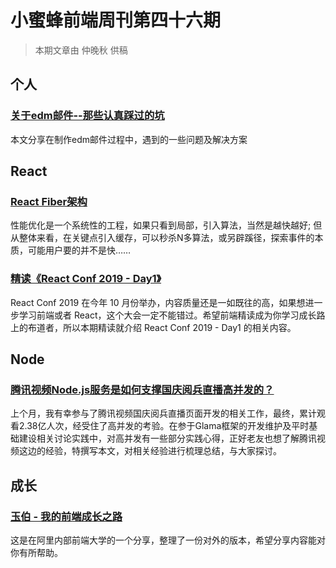 # 小蜜蜂前端周刊第四十六期

> 本期文章由 仲晚秋 供稿

## 个人

### [关于edm邮件--那些认真踩过的坑](https://yomizhong.github.io/2019/10/17/%E5%85%B3%E4%BA%8Eedm%E9%82%AE%E4%BB%B6-%E9%82%A3%E4%BA%9B%E8%AE%A4%E7%9C%9F%E8%B8%A9%E8%BF%87%E7%9A%84%E5%9D%91/#more)

本文分享在制作edm邮件过程中，遇到的一些问题及解决方案

## React

### [React Fiber架构](https://zhuanlan.zhihu.com/p/37095662)

性能优化是一个系统性的工程，如果只看到局部，引入算法，当然是越快越好; 但从整体来看，在关键点引入缓存，可以秒杀N多算法，或另辟蹊径，探索事件的本质，可能用户要的并不是快……

### [精读《React Conf 2019 - Day1》](https://juejin.im/post/5dbf749df265da4d560910b8)

React Conf 2019 在今年 10 月份举办，内容质量还是一如既往的高，如果想进一步学习前端或者 React，这个大会一定不能错过。希望前端精读成为你学习成长路上的布道者，所以本期精读就介绍 React Conf 2019 - Day1 的相关内容。

## Node

### [腾讯视频Node.js服务是如何支撑国庆阅兵直播高并发的？](https://mp.weixin.qq.com/s/WKhALCAarFNOCQylBUryfQ)

上个月，我有幸参与了腾讯视频国庆阅兵直播页面开发的相关工作，最终，累计观看2.38亿人次，经受住了高并发的考验。在参于Glama框架的开发维护及平时基础建设相关讨论实践中，对高并发有一些部分实践心得，正好老友也想了解腾讯视频这边的经验，特撰写本文，对相关经验进行梳理总结，与大家探讨。

## 成长

### [玉伯 - 我的前端成长之路](https://www.yuque.com/yubo/morning/grow-up-at-alibaba)

这是在阿里内部前端大学的一个分享，整理了一份对外的版本，希望分享内容能对你有所帮助。